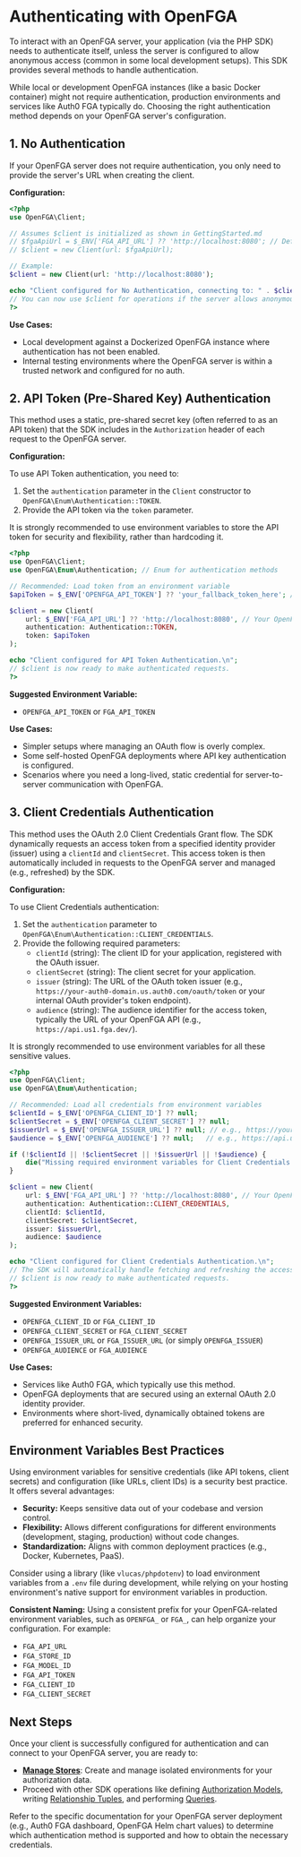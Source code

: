 # Authenticating with OpenFGA

To interact with an OpenFGA server, your application (via the PHP SDK) needs to authenticate itself, unless the server is configured to allow anonymous access (common in some local development setups). This SDK provides several methods to handle authentication.

While local or development OpenFGA instances (like a basic Docker container) might not require authentication, production environments and services like Auth0 FGA typically do. Choosing the right authentication method depends on your OpenFGA server's configuration.

## 1. No Authentication

If your OpenFGA server does not require authentication, you only need to provide the server's URL when creating the client.

**Configuration:**

```php
<?php
use OpenFGA\Client;

// Assumes $client is initialized as shown in GettingStarted.md
// $fgaApiUrl = $_ENV['FGA_API_URL'] ?? 'http://localhost:8080'; // Default for local Docker
// $client = new Client(url: $fgaApiUrl);

// Example:
$client = new Client(url: 'http://localhost:8080');

echo "Client configured for No Authentication, connecting to: " . $client->getUrl() . "\n";
// You can now use $client for operations if the server allows anonymous access.
?>
```

**Use Cases:**
*   Local development against a Dockerized OpenFGA instance where authentication has not been enabled.
*   Internal testing environments where the OpenFGA server is within a trusted network and configured for no auth.

## 2. API Token (Pre-Shared Key) Authentication

This method uses a static, pre-shared secret key (often referred to as an API token) that the SDK includes in the `Authorization` header of each request to the OpenFGA server.

**Configuration:**

To use API Token authentication, you need to:
1. Set the `authentication` parameter in the `Client` constructor to `OpenFGA\Enum\Authentication::TOKEN`.
2. Provide the API token via the `token` parameter.

It is strongly recommended to use environment variables to store the API token for security and flexibility, rather than hardcoding it.

```php
<?php
use OpenFGA\Client;
use OpenFGA\Enum\Authentication; // Enum for authentication methods

// Recommended: Load token from an environment variable
$apiToken = $_ENV['OPENFGA_API_TOKEN'] ?? 'your_fallback_token_here'; // Replace with your actual token or ensure ENV is set

$client = new Client(
    url: $_ENV['FGA_API_URL'] ?? 'http://localhost:8080', // Your OpenFGA server URL
    authentication: Authentication::TOKEN,
    token: $apiToken
);

echo "Client configured for API Token Authentication.\n";
// $client is now ready to make authenticated requests.
?>
```

**Suggested Environment Variable:**
*   `OPENFGA_API_TOKEN` or `FGA_API_TOKEN`

**Use Cases:**
*   Simpler setups where managing an OAuth flow is overly complex.
*   Some self-hosted OpenFGA deployments where API key authentication is configured.
*   Scenarios where you need a long-lived, static credential for server-to-server communication with OpenFGA.

## 3. Client Credentials Authentication

This method uses the OAuth 2.0 Client Credentials Grant flow. The SDK dynamically requests an access token from a specified identity provider (issuer) using a `clientId` and `clientSecret`. This access token is then automatically included in requests to the OpenFGA server and managed (e.g., refreshed) by the SDK.

**Configuration:**

To use Client Credentials authentication:
1. Set the `authentication` parameter to `OpenFGA\Enum\Authentication::CLIENT_CREDENTIALS`.
2. Provide the following required parameters:
    *   `clientId` (string): The client ID for your application, registered with the OAuth issuer.
    *   `clientSecret` (string): The client secret for your application.
    *   `issuer` (string): The URL of the OAuth token issuer (e.g., `https://your-auth0-domain.us.auth0.com/oauth/token` or your internal OAuth provider's token endpoint).
    *   `audience` (string): The audience identifier for the access token, typically the URL of your OpenFGA API (e.g., `https://api.us1.fga.dev/`).

It is strongly recommended to use environment variables for all these sensitive values.

```php
<?php
use OpenFGA\Client;
use OpenFGA\Enum\Authentication;

// Recommended: Load all credentials from environment variables
$clientId = $_ENV['OPENFGA_CLIENT_ID'] ?? null;
$clientSecret = $_ENV['OPENFGA_CLIENT_SECRET'] ?? null;
$issuerUrl = $_ENV['OPENFGA_ISSUER_URL'] ?? null; // e.g., https://your-auth0-domain/oauth/token
$audience = $_ENV['OPENFGA_AUDIENCE'] ?? null;   // e.g., https://api.us1.fga.dev/

if (!$clientId || !$clientSecret || !$issuerUrl || !$audience) {
    die("Missing required environment variables for Client Credentials authentication.\n");
}

$client = new Client(
    url: $_ENV['FGA_API_URL'] ?? 'http://localhost:8080', // Your OpenFGA server URL
    authentication: Authentication::CLIENT_CREDENTIALS,
    clientId: $clientId,
    clientSecret: $clientSecret,
    issuer: $issuerUrl,
    audience: $audience
);

echo "Client configured for Client Credentials Authentication.\n";
// The SDK will automatically handle fetching and refreshing the access token.
// $client is now ready to make authenticated requests.
?>
```

**Suggested Environment Variables:**
*   `OPENFGA_CLIENT_ID` or `FGA_CLIENT_ID`
*   `OPENFGA_CLIENT_SECRET` or `FGA_CLIENT_SECRET`
*   `OPENFGA_ISSUER_URL` or `FGA_ISSUER_URL` (or simply `OPENFGA_ISSUER`)
*   `OPENFGA_AUDIENCE` or `FGA_AUDIENCE`

**Use Cases:**
*   Services like Auth0 FGA, which typically use this method.
*   OpenFGA deployments that are secured using an external OAuth 2.0 identity provider.
*   Environments where short-lived, dynamically obtained tokens are preferred for enhanced security.

## Environment Variables Best Practices

Using environment variables for sensitive credentials (like API tokens, client secrets) and configuration (like URLs, client IDs) is a security best practice. It offers several advantages:

*   **Security:** Keeps sensitive data out of your codebase and version control.
*   **Flexibility:** Allows different configurations for different environments (development, staging, production) without code changes.
*   **Standardization:** Aligns with common deployment practices (e.g., Docker, Kubernetes, PaaS).

Consider using a library (like `vlucas/phpdotenv`) to load environment variables from a `.env` file during development, while relying on your hosting environment's native support for environment variables in production.

**Consistent Naming:**
Using a consistent prefix for your OpenFGA-related environment variables, such as `OPENFGA_` or `FGA_`, can help organize your configuration. For example:
*   `FGA_API_URL`
*   `FGA_STORE_ID`
*   `FGA_MODEL_ID`
*   `FGA_API_TOKEN`
*   `FGA_CLIENT_ID`
*   `FGA_CLIENT_SECRET`

## Next Steps

Once your client is successfully configured for authentication and can connect to your OpenFGA server, you are ready to:

*   **[Manage Stores](Stores.md)**: Create and manage isolated environments for your authorization data.
*   Proceed with other SDK operations like defining [Authorization Models](AuthorizationModels.md), writing [Relationship Tuples](RelationshipTuples.md), and performing [Queries](Queries.md).

Refer to the specific documentation for your OpenFGA server deployment (e.g., Auth0 FGA dashboard, OpenFGA Helm chart values) to determine which authentication method is supported and how to obtain the necessary credentials.
```
